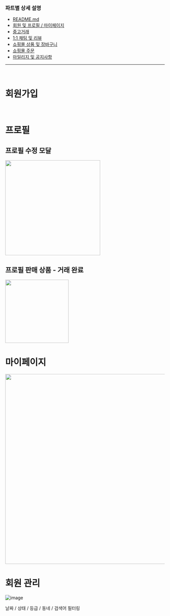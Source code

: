 ### 파트별 상세 설명
- [README.md](https://github.com/ssuktteok/daangnmungcat#readme)
- [회원 및 프로필 / 마이페이지](https://github.com/ssuktteok/daangnmungcat/blob/master/documents/member_view.md)
- [중고거래](https://github.com/ssuktteok/daangnmungcat/blob/master/documents/joongo_view.md)
- [1:1 채팅 및 리뷰](https://github.com/ssuktteok/daangnmungcat/blob/master/documents/chat_review_view.md)
- [쇼핑몰 상품 및 장바구니](https://github.com/ssuktteok/daangnmungcat/blob/master/documents/mall_pdt_cart_view.md)
- [쇼핑몰 주문](https://github.com/ssuktteok/daangnmungcat/blob/master/documents/order_view.md)
- [마일리지 및 공지사항](https://github.com/ssuktteok/daangnmungcat/blob/master/documents/mileage_notice_view.md)

----
<br>

# 회원가입

<br>

# 프로필

## 프로필 수정 모달

<img src="https://user-images.githubusercontent.com/75772990/114681697-5c33bc80-9d49-11eb-92ba-6bde084f3f14.png" width="300px">

<br>

## 프로필 판매 상품 - 거래 완료

<img src="https://user-images.githubusercontent.com/75772990/114679605-458c6600-9d47-11eb-9fb4-bb73784764c6.png" width="200px">

<br>

# 마이페이지

<img src="https://user-images.githubusercontent.com/75772990/114681696-5b9b2600-9d49-11eb-8a7a-ce2227491b2b.png" width="600px">




# 회원 관리

![image](https://user-images.githubusercontent.com/75772990/114857055-cd936e00-9e22-11eb-85a3-68e188888561.png)

날짜 / 상태 / 등급 / 동네 / 검색어 필터링